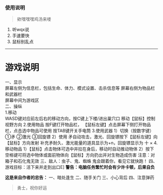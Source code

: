 ### 使用说明
> 欸嘿嘿嘿鸡汤来喽
1.  听wqx说
2.  手速要快
3.  鼠标别乱点
***
# 游戏说明
 一、显示                                                                             
     屏幕左侧为信息栏，包括生命、体力、模式设置、击杀信息等
     屏幕右侧为物品栏和武器栏                                                            
     屏幕中间为游戏区                                                                    
 二、操纵                                                                                
     1.移动                                                                             
         WASD键对应前左后右的移动方向，按C键上下楼/进出巢穴口
         移动【鼠标】控制视野方向
     2.使用物品
         按F键打开物品栏，
         【鼠标左键】点击屏幕下侧打开物品栏，点击选中物品可使用
         按TAB键开关手电筒
     3.使用武器
         1）切换（按数字键）
            ①矛  ②激光  ③回旋镖
         2）使用
            矛自动攻击，激光、回旋镖按下【鼠标左键】向【鼠标】方向发射
            补充矛耐久、激光能量的道具显示为+n，回旋镖显示为 十 ×
     4.移动物品
         1）【鼠标】点击物体可选中并拉在身后，移动时自动推动物体
         2）按下空格键可将选中物体或面前物体向【鼠标】方向扔出并对生物造成伤害
            注意：对箱子和石化鬼无效
 三、敌人：虫子、鬼、蜘蛛
     鬼会跟着你，看见它就快跑！
 四、游戏目标：活下来并走到出口E]
**警告：电脑任务繁忙时会有少许卡顿，后果自负**

**这是来自作者的忠告：**
  一、暗处逢生
  二、随手关门
  三、小心背后
  四、注意弹药
> 勇士，祝你好运
